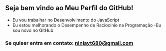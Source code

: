 ## Seja bem vindo ao Meu Perfil do GitHub!

- Eu vou trabalhar no Desenvolvimento do JavaScript
- Eu estou melhorando o Desempenho de Raciocínio na Programação
-Eu sou novo no GitHub

### Se quiser entra em contato: ninjayt680@gmail.com
